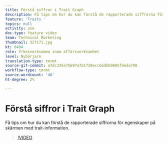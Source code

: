 ```yaml
---
title: Förstå siffror i Trait Graph
description: Få tips om hur du kan förstå de rapporterade siffrorna för egenskaper på skärmen med trait-information.
feature: 'Traits '
topics: null
activity: use
doc-type: feature video
team: Technical Marketing
thumbnail: 327171.jpg
kt: 6494
role: Yrkesverksamma inom affärsverksamhet
level: Nybörjare
translation-type: tm+mt
source-git-commit: a7dc335e75697a7b1720eccdadbb9605fdeda798
workflow-type: tm+mt
source-wordcount: '46'
ht-degree: 2%

---
```



# Förstå siffror i Trait Graph

Få tips om hur du kan förstå de rapporterade siffrorna för egenskaper på skärmen med trait-information.

>[!VIDEO](https://video.tv.adobe.com/v/327171/?quality=12&learn=on)
